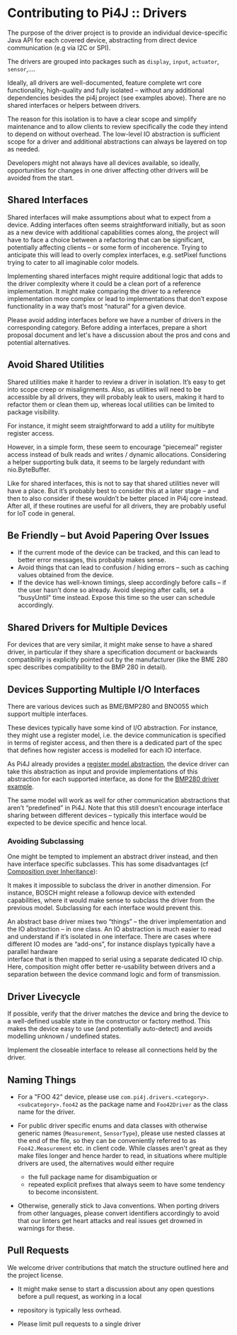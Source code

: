 
Contributing to  Pi4J :: Drivers
==========================================================================


The purpose of the driver project is to provide an individual device-specific Java API for each covered device, 
abstracting from direct device communication (e.g via I2C or SPI).

The drivers are grouped into packages such as `display`, `input`, `actuator`, `sensor`,....

Ideally, all drivers are well-documented, feature complete wrt core functionality, high-quality and fully isolated – 
without any additional dependencies besides the pi4j project  (see examples above). There are no shared interfaces or 
helpers between drivers.

The reason for this isolation is to have a clear scope and simplify maintenance and to allow clients to review 
specifically the code they intend to depend on without overhead. The low-level IO abstraction is sufficient scope for a 
driver and additional abstractions can always be layered on top as needed.

Developers might not always have all devices available, so ideally, opportunities for changes in one driver affecting 
other drivers will be avoided from the start.

## Shared Interfaces 

Shared interfaces will make assumptions about what to expect from a device. Adding interfaces often seems 
straightforward initially, but as soon as a new device with additional capabilities comes along, the project will have 
to face a choice between a refactoring that can be significant, potentially affecting clients – or some form of 
incoherence. Trying to anticipate this will lead to overly complex interfaces, e.g. setPixel functions trying to cater 
to all imaginable color models.

Implementing shared interfaces might require additional logic that adds to the driver complexity where it could be a 
clean port of a reference implementation. It might make comparing the driver to a reference implementation more complex 
or lead to implementations that don’t expose functionality in a way that’s most “natural” for a given device.

Please avoid adding interfaces before we have a number of drivers in the corresponding category. 
Before adding a interfaces, prepare a short proposal document and let's have a discussion about the
pros and cons and potential alternatives.

## Avoid Shared Utilities

Shared utilities make it harder to review a driver in isolation. It’s easy to get into scope creep or misalignments. 
Also, as utilities will need to be accessible by all drivers, they will probably leak to users, making it hard to 
refactor them or clean them up, whereas local utilities can be limited to package visibility.

For instance, it might seem straightforward to add a utility for multibyte register access.

However, in a simple form, these seem to encourage “piecemeal” register access instead of bulk reads and writes / 
dynamic allocations. Considering a helper supporting bulk data, it seems to be largely redundant with nio.ByteBuffer.

Like for shared interfaces, this is not to say that shared utilities never will have a place. But it’s probably best to 
consider this at a later stage – and then to also consider if these wouldn’t be better placed in Pi4j core instead. 
After all, if these routines are useful for all drivers, they are probably useful for IoT code in general.

## Be Friendly – but Avoid Papering Over Issues

* If the current mode of the device can be tracked, and this can lead to better error messages, this probably makes sense.
* Avoid things that can lead to confusion / hiding errors – such as caching values obtained from the device.
* If the device has well-known timings, sleep accordingly before calls – if the user hasn’t done so already. Avoid 
  sleeping after calls, set a “busyUntil” time instead. Expose this time so the user can schedule accordingly.

## Shared Drivers for Multiple Devices

For devices that are very similar, it might make sense to have a shared driver, in particular if they share a 
specification document or backwards compatibility is explicitly pointed out by the manufacturer (like the BME 280 spec 
describes compatibility to the BMP 280 in detail).

## Devices Supporting Multiple I/O Interfaces

There are various devices such as BME/BMP280 and BNO055 which support multiple interfaces.

These devices typically have some kind of I/O abstraction. For instance, they might use a register model, i.e. the 
device communication is specified in terms of register access, and then there is a dedicated part of the spec that 
defines how register access is modelled for each IO interface.

As Pi4J already provides a [register model abstraction](https://github.com/Pi4J/pi4j/blob/develop/pi4j-core/src/main/java/com/pi4j/io/i2c/I2CRegisterDataReaderWriter.java), the device driver can take this abstraction as input and 
provide implementations of this abstraction for each supported interface, as done for the [BMP280 driver example](https://github.com/stefanhaustein/tablecraft/blob/main/src/main/java/org/kobjects/pi4jdriver/sensor/bmx280/Bmx280Driver.java).

The same model will work as well for other communication abstractions that aren’t “predefined” in Pi4J. Note that this 
still doesn’t encourage interface sharing between different devices – typically this interface would be expected to be 
device specific and hence local.

### Avoiding Subclassing

One might be tempted to implement an abstract driver instead, and then have interface specific subclasses. This has 
some disadvantages (cf [Composition over Inheritance](https://en.wikipedia.org/wiki/Composition_over_inheritance#Benefits)):

It makes it impossible to subclass the driver in another dimension. For instance, BOSCH might release a followup device
with extended capabilities, where it would make sense to subclass the driver from the previous model. Subclassing for 
each interface would prevent this.

An abstract base driver mixes two “things” – the driver implementation and the IO abstraction – in one class. An IO 
abstraction is much easier to read and understand if it’s isolated in one interface.
There are cases where different IO modes are “add-ons”, for instance displays typically have a parallel hardware  
interface that is then mapped to serial using a separate dedicated IO chip. Here, composition might offer better 
re-usability between drivers and a separation between the device command logic and form of transmission.

## Driver Livecycle

If possible, verify that the driver matches the device and bring the device to a well-defined usable state in the 
constructor or factory method. This makes the device easy to use (and potentially auto-detect) and avoids modelling
unknown / undefined states.

Implement the closeable interface to release all connections held by the driver.

## Naming Things

- For a "FOO 42" device, please use `com.pi4j.drivers.<category>.<subcategory>.foo42` as the package name and `Foo42Driver`
  as the class name for the driver.


- For public driver specific enums and data classes with otherwise generic names (`Measurement`, `SensorType`), 
  please use nested classes at the end of the file, so they can be conveniently referred to as `Foo42.Measurement` etc.
  in client code. While classes aren't great as they make files longer and hence harder to read, in 
  situations where multiple drivers are used, the alternatives would either require
  - the full package name for disambiguation or 
  - repeated explicit prefixes that always seem to have some tendency to become inconsistent.


- Otherwise, generally stick to Java conventions. When porting drivers from other languages, please convert identifiers
  accordingly to avoid that our linters get heart attacks and real issues get drowned in warnings for these.

## Pull Requests 

We welcome driver contributions that match the structure outlined here and the project license.

- It might make sense to start a discussion about any open questions before a pull request, as working in a local 
- repository is typically less ovrhead.

- Please limit pull requests to a single driver
